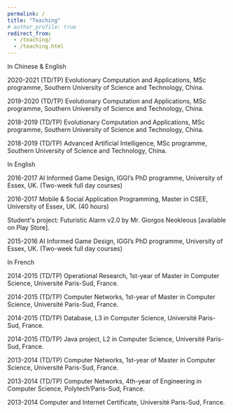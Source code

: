 ```yaml
---
permalink: /
title: "Teaching"
# author_profile: true
redirect_from: 
  - /teaching/
  - /teaching.html
---
```


In Chinese & English

2020-2021 (TD/TP) Evolutionary Computation and Applications, MSc programme, Southern University of Science and Technology, China.

2019-2020 (TD/TP) Evolutionary Computation and Applications, MSc programme, Southern University of Science and Technology, China.

2018-2019 (TD/TP) Evolutionary Computation and Applications, MSc programme, Southern University of Science and Technology, China.

2018-2019 (TD/TP) Advanced Artificial Intelligence, MSc programme, Southern University of Science and Technology, China.

In English

2016-2017 AI Informed Game Design, IGGI’s PhD programme, University of Essex, UK. (Two-week full day courses)

2016-2017 Mobile & Social Application Programming, Master in CSEE, University of Essex, UK. (40 hours)

Student's project: Futuristic Alarm v2.0 by Mr. Giorgos Neokleous [available on Play Store].

2015-2016 AI Informed Game Design, IGGI’s PhD programme, University of Essex, UK. (Two-week full day courses)

In French

2014-2015 (TD/TP) Operational Research, 1st-year of Master in Computer Science, Université Paris-Sud, France.

2014-2015 (TD/TP) Computer Networks, 1st-year of Master in Computer Science, Université Paris-Sud, France.

2014-2015 (TD/TP) Database, L3 in Computer Science, Université Paris-Sud, France.

2014-2015 (TD/TP) Java project, L2 in Computer Science, Université Paris-Sud, France.

2013-2014 (TD/TP) Computer Networks, 1st-year of Master in Computer Science, Université Paris-Sud, France.

2013-2014 (TD/TP) Computer Networks, 4th-year of Engineering in Computer Science, Polytech’Paris-Sud, France.

2013-2014 Computer and Internet Certificate, Université Paris-Sud, France.